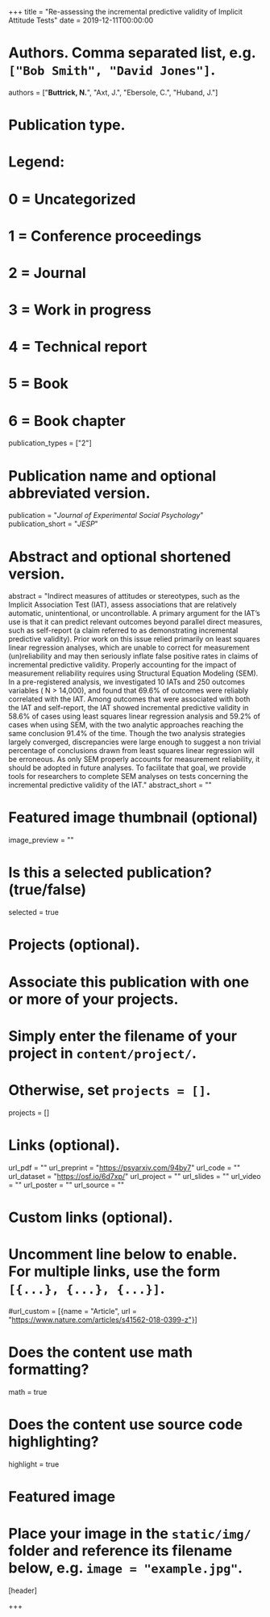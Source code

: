 +++
title = "Re-assessing the incremental predictive validity of Implicit Attitude Tests"
date = 2019-12-11T00:00:00

# Authors. Comma separated list, e.g. `["Bob Smith", "David Jones"]`.
authors = ["**Buttrick, N.**", "Axt, J.", "Ebersole, C.", "Huband, J."]

# Publication type.
# Legend:
# 0 = Uncategorized
# 1 = Conference proceedings
# 2 = Journal
# 3 = Work in progress
# 4 = Technical report
# 5 = Book
# 6 = Book chapter
publication_types = ["2"]

# Publication name and optional abbreviated version.
publication = "*Journal of Experimental Social Psychology*"
publication_short = "*JESP*"

# Abstract and optional shortened version.
abstract = "Indirect measures of attitudes or stereotypes, such as the Implicit Association Test (IAT), assess associations that are relatively automatic, unintentional, or uncontrollable. A primary argument for the IAT’s use is that it can predict relevant outcomes beyond parallel direct measures, such as self-report (a claim referred to as demonstrating incremental predictive validity). Prior work on this issue relied primarily on least squares linear regression analyses, which are unable to correct for measurement (un)reliability and may then seriously inflate false positive rates in claims of incremental predictive validity. Properly accounting for the impact of measurement reliability requires using Structural Equation Modeling (SEM). In a pre-registered analysis, we investigated 10 IATs and 250 outcomes variables ( N > 14,000), and found that 69.6% of outcomes were reliably correlated with the IAT. Among outcomes that were associated with both the IAT and self-report, the IAT showed incremental predictive validity in 58.6% of cases using least squares linear regression analysis and 59.2% of cases when using SEM, with the two analytic approaches reaching the same conclusion 91.4% of the time. Though the two analysis strategies largely converged, discrepancies were large enough to suggest a non trivial percentage of conclusions drawn from least squares linear regression will be erroneous. As only SEM properly accounts for measurement reliability, it should be adopted in future analyses. To facilitate that goal, we provide tools for researchers to complete SEM analyses on tests concerning the incremental predictive validity of the IAT."
abstract_short = ""

# Featured image thumbnail (optional)
image_preview = ""

# Is this a selected publication? (true/false)
selected = true

# Projects (optional).
#   Associate this publication with one or more of your projects.
#   Simply enter the filename of your project in `content/project/`.
#   Otherwise, set `projects = []`.
projects = []

# Links (optional).
url_pdf = ""
url_preprint = "https://psyarxiv.com/94by7"
url_code = ""
url_dataset = "https://osf.io/6d7xp/"
url_project = ""
url_slides = ""
url_video = ""
url_poster = ""
url_source = ""

# Custom links (optional).
#   Uncomment line below to enable. For multiple links, use the form `[{...}, {...}, {...}]`.
#url_custom = [{name = "Article", url = "https://www.nature.com/articles/s41562-018-0399-z"}]

# Does the content use math formatting?
math = true

# Does the content use source code highlighting?
highlight = true

# Featured image
# Place your image in the `static/img/` folder and reference its filename below, e.g. `image = "example.jpg"`.
[header]

+++

